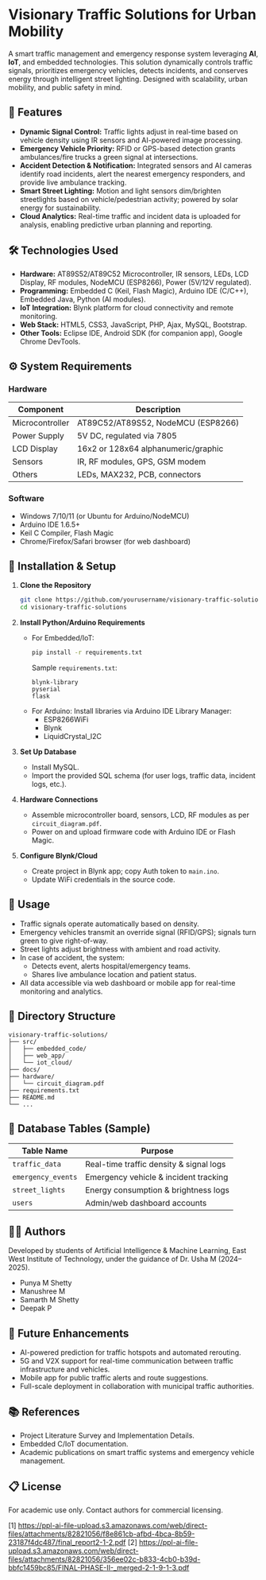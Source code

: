 # Visionary Traffic Solutions for Urban Mobility

A smart traffic management and emergency response system leveraging **AI**, **IoT**, and embedded technologies. This solution dynamically controls traffic signals, prioritizes emergency vehicles, detects incidents, and conserves energy through intelligent street lighting. Designed with scalability, urban mobility, and public safety in mind.

## 🚦 Features

- **Dynamic Signal Control:** Traffic lights adjust in real-time based on vehicle density using IR sensors and AI-powered image processing.
- **Emergency Vehicle Priority:** RFID or GPS-based detection grants ambulances/fire trucks a green signal at intersections.
- **Accident Detection & Notification:** Integrated sensors and AI cameras identify road incidents, alert the nearest emergency responders, and provide live ambulance tracking.
- **Smart Street Lighting:** Motion and light sensors dim/brighten streetlights based on vehicle/pedestrian activity; powered by solar energy for sustainability.
- **Cloud Analytics:** Real-time traffic and incident data is uploaded for analysis, enabling predictive urban planning and reporting.

## 🛠️ Technologies Used

- **Hardware:** AT89S52/AT89C52 Microcontroller, IR sensors, LEDs, LCD Display, RF modules, NodeMCU (ESP8266), Power (5V/12V regulated).
- **Programming:** Embedded C (Keil, Flash Magic), Arduino IDE (C/C++), Embedded Java, Python (AI modules).
- **IoT Integration:** Blynk platform for cloud connectivity and remote monitoring.
- **Web Stack:** HTML5, CSS3, JavaScript, PHP, Ajax, MySQL, Bootstrap.
- **Other Tools:** Eclipse IDE, Android SDK (for companion app), Google Chrome DevTools.

## ⚙️ System Requirements

### Hardware

| Component     | Description                               |
|---------------|-------------------------------------------|
| Microcontroller | AT89C52/AT89S52, NodeMCU (ESP8266)   |
| Power Supply  | 5V DC, regulated via 7805               |
| LCD Display   | 16x2 or 128x64 alphanumeric/graphic     |
| Sensors       | IR, RF modules, GPS, GSM modem          |
| Others        | LEDs, MAX232, PCB, connectors           |

### Software

- Windows 7/10/11 (or Ubuntu for Arduino/NodeMCU)
- Arduino IDE 1.6.5+
- Keil C Compiler, Flash Magic
- Chrome/Firefox/Safari browser (for web dashboard)

## 🔧 Installation & Setup

1. **Clone the Repository**
   ```bash
   git clone https://github.com/yourusername/visionary-traffic-solutions.git
   cd visionary-traffic-solutions
   ```

2. **Install Python/Arduino Requirements**
   - For Embedded/IoT:
     ```bash
     pip install -r requirements.txt
     ```
     Sample `requirements.txt`:
     ```
     blynk-library
     pyserial
     flask
     ```
   - For Arduino: Install libraries via Arduino IDE Library Manager:
     - ESP8266WiFi
     - Blynk
     - LiquidCrystal_I2C

3. **Set Up Database**
   - Install MySQL.
   - Import the provided SQL schema (for user logs, traffic data, incident logs, etc.).

4. **Hardware Connections**
   - Assemble microcontroller board, sensors, LCD, RF modules as per `circuit_diagram.pdf`.
   - Power on and upload firmware code with Arduino IDE or Flash Magic.

5. **Configure Blynk/Cloud**
   - Create project in Blynk app; copy Auth token to `main.ino`.
   - Update WiFi credentials in the source code.

## 🚀 Usage

- Traffic signals operate automatically based on density.
- Emergency vehicles transmit an override signal (RFID/GPS); signals turn green to give right-of-way.
- Street lights adjust brightness with ambient and road activity.
- In case of accident, the system:
  - Detects event, alerts hospital/emergency teams.
  - Shares live ambulance location and patient status.
- All data accessible via web dashboard or mobile app for real-time monitoring and analytics.

## 📂 Directory Structure

```
visionary-traffic-solutions/
├── src/
│   ├── embedded_code/
│   ├── web_app/
│   └── iot_cloud/
├── docs/
├── hardware/
│   └── circuit_diagram.pdf
├── requirements.txt
├── README.md
└── ...
```

## 📝 Database Tables (Sample)

| Table Name         | Purpose                                 |
|--------------------|-----------------------------------------|
| `traffic_data`     | Real-time traffic density & signal logs |
| `emergency_events` | Emergency vehicle & incident tracking   |
| `street_lights`    | Energy consumption & brightness logs    |
| `users`            | Admin/web dashboard accounts            |

## 👩‍💻 Authors

Developed by students of Artificial Intelligence & Machine Learning, East West Institute of Technology, under the guidance of Dr. Usha M (2024–2025).

- Punya M Shetty 
- Manushree M 
- Samarth M Shetty 
- Deepak P 

## 🚧 Future Enhancements

- AI-powered prediction for traffic hotspots and automated rerouting.
- 5G and V2X support for real-time communication between traffic infrastructure and vehicles.
- Mobile app for public traffic alerts and route suggestions.
- Full-scale deployment in collaboration with municipal traffic authorities.

## 📚 References

- Project Literature Survey and Implementation Details.
- Embedded C/IoT documentation.
- Academic publications on smart traffic systems and emergency vehicle management.

## 📋 License

For academic use only. Contact authors for commercial licensing.

[1] https://ppl-ai-file-upload.s3.amazonaws.com/web/direct-files/attachments/82821056/f8e861cb-afbd-4bca-8b59-23187f4dc487/final_report2-1-2.pdf
[2] https://ppl-ai-file-upload.s3.amazonaws.com/web/direct-files/attachments/82821056/356ee02c-b833-4cb0-b39d-bbfc1459bc85/FINAL-PHASE-II-_merged-2-1-9-1-3.pdf
